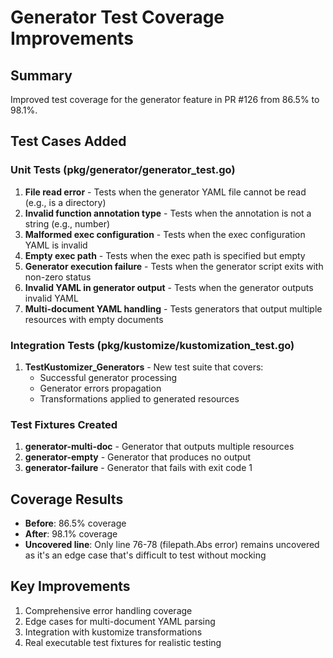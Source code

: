 # Generator Test Coverage Improvements

## Summary

Improved test coverage for the generator feature in PR #126 from 86.5% to 98.1%.

## Test Cases Added

### Unit Tests (pkg/generator/generator_test.go)

1. **File read error** - Tests when the generator YAML file cannot be read (e.g., is a directory)
2. **Invalid function annotation type** - Tests when the annotation is not a string (e.g., number)
3. **Malformed exec configuration** - Tests when the exec configuration YAML is invalid
4. **Empty exec path** - Tests when the exec path is specified but empty
5. **Generator execution failure** - Tests when the generator script exits with non-zero status
6. **Invalid YAML in generator output** - Tests when the generator outputs invalid YAML
7. **Multi-document YAML handling** - Tests generators that output multiple resources with empty documents

### Integration Tests (pkg/kustomize/kustomization_test.go)

1. **TestKustomizer_Generators** - New test suite that covers:
   - Successful generator processing
   - Generator errors propagation
   - Transformations applied to generated resources

### Test Fixtures Created

1. **generator-multi-doc** - Generator that outputs multiple resources
2. **generator-empty** - Generator that produces no output
3. **generator-failure** - Generator that fails with exit code 1

## Coverage Results

- **Before**: 86.5% coverage
- **After**: 98.1% coverage
- **Uncovered line**: Only line 76-78 (filepath.Abs error) remains uncovered as it's an edge case that's difficult to test without mocking

## Key Improvements

1. Comprehensive error handling coverage
2. Edge cases for multi-document YAML parsing
3. Integration with kustomize transformations
4. Real executable test fixtures for realistic testing